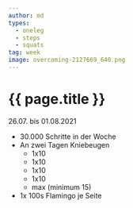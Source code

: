 ```yaml
---
author: md
types:
  - oneleg
  - steps
  - squats
tag: week
image: overcoming-2127669_640.png
---
```

# {{ page.title }}
26.07. bis 01.08.2021

- 30.000 Schritte in der Woche
- An zwei Tagen Kniebeugen
  - 1x10
  - 1x10
  - 1x10
  - 1x10
  - max (minimum 15)
- 1x 100s Flamingo je Seite